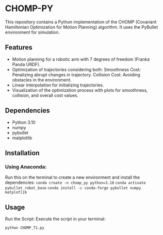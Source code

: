 # CHOMP-PY

This repository contains a Python implementation of the CHOMP (Covariant Hamiltonian Optimization for Motion Planning) algorithm. It uses the PyBullet environment for simulation.

## Features

- Motion planning for a robotic arm with 7 degrees of freedom (Franka Panda URDF).
- Optimization of trajectories considering both:
  Smoothness Cost: Penalizing abrupt changes in trajectory.
  Collision Cost: Avoiding obstacles in the environment.
- Linear interpolation for initializing trajectories.
- Visualization of the optimization process with plots for smoothness, collision, and overall cost values.

## Dependencies

- Python 3.10
- numpy
- pybullet
- matplotlib

## Installation

### Using Anaconda:
Run this on the terminal to create a new environment and install the dependencies:
`conda create -n chomp_py python=3.10`
`conda activate pybullet_robot_base`
`conda install -c conda-forge pybullet numpy matplotlib`

## Usage
Run the Script: Execute the script in your terminal:

`python CHOMP_T1.py`
